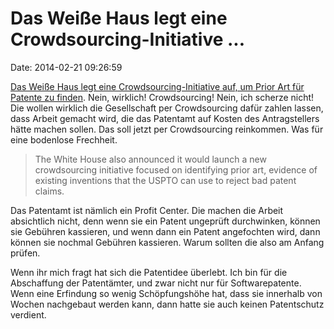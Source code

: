 Das Weiße Haus legt eine Crowdsourcing-Initiative \...
======================================================

Date: 2014-02-21 09:26:59

[Das Weiße Haus legt eine Crowdsourcing-Initiative auf, um Prior Art für
Patente zu
finden](http://www.itworld.com/it-management/406070/white-house-takes-steps-against-patent-trolls).
Nein, wirklich! Crowdsourcing! Nein, ich scherze nicht! Die wollen
wirklich die Gesellschaft per Crowdsourcing dafür zahlen lassen, dass
Arbeit gemacht wird, die das Patentamt auf Kosten des Antragstellers
hätte machen sollen. Das soll jetzt per Crowdsourcing reinkommen. Was
für eine bodenlose Frechheit.

> The White House also announced it would launch a new crowdsourcing
> initiative focused on identifying prior art, evidence of existing
> inventions that the USPTO can use to reject bad patent claims.

Das Patentamt ist nämlich ein Profit Center. Die machen die Arbeit
absichtlich nicht, denn wenn sie ein Patent ungeprüft durchwinken,
können sie Gebühren kassieren, und wenn dann ein Patent angefochten
wird, dann können sie nochmal Gebühren kassieren. Warum sollten die also
am Anfang prüfen.

Wenn ihr mich fragt hat sich die Patentidee überlebt. Ich bin für die
Abschaffung der Patentämter, und zwar nicht nur für Softwarepatente.
Wenn eine Erfindung so wenig Schöpfungshöhe hat, dass sie innerhalb von
Wochen nachgebaut werden kann, dann hatte sie auch keinen Patentschutz
verdient.
